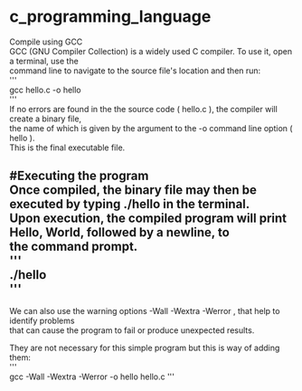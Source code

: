 # c_programming_language

Compile using GCC  
GCC (GNU Compiler Collection) is a widely used C compiler. To use it, open a terminal, use the  
command line to navigate to the source file's location and then run:  
'''  
gcc hello.c -o hello  
'''  
If no errors are found in the the source code ( hello.c ), the compiler will create a binary file,  
 the name of which is given by the argument to the -o command line option ( hello ).   
This is the final executable file.  
  
#Executing the program  
Once compiled, the binary file may then be executed by typing ./hello in the terminal.  
Upon execution, the compiled program will print Hello, World, followed by a newline, to  
the command prompt.    
'''  
./hello  
  '''  
-------------  

We can also use the warning options -Wall -Wextra -Werror , that help to identify problems   
that can cause the program to fail or produce unexpected results.   

They are not necessary for this simple program but this is way of adding them:  
'''  
gcc -Wall -Wextra -Werror -o hello hello.c
'''  
